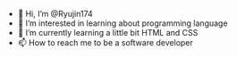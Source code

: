- 👋 Hi, I’m @Ryujin174
- 👀 I’m interested in learning about programming language
- 🌱 I’m currently learning a little bit HTML and CSS
- 📫 How to reach me to be a software developer

<!---
Ryujin174/Ryujin174 is a ✨ special ✨ repository because its `README.md` (this file) appears on your GitHub profile.
You can click the Preview link to take a look at your changes.
--->
